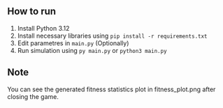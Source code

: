 ## How to run
1. Install Python 3.12
2. Install necessary libraries using `pip install -r requirements.txt`
3. Edit parametres in `main.py` (Optionally)
4. Run simulation using `py main.py` or `python3 main.py`

## Note
You can see the generated fitness statistics plot in fitness_plot.png after closing the game.